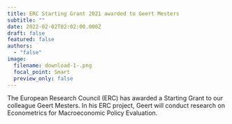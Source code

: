 ```yaml
---
title: ERC Starting Grant 2021 awarded to Geert Mesters
subtitle: ""
date: 2022-02-02T02:02:00.000Z
draft: false
featured: false
authors:
  - "false"
image:
  filename: download-1-.png
  focal_point: Smart
  preview_only: false
---
```

The European Research Council (ERC) has awarded a Starting Grant to our colleague Geert Mesters. In his ERC project, Geert will conduct research on Econometrics for Macroeconomic Policy Evaluation.
